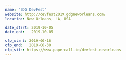 ```yaml
---
name: "GDG DevFest"
website: http://devfest2019.gdgneworleans.com/
location: New Orleans, LA, USA

date_start: 2019-10-05
date_end:   2019-10-05

cfp_start: 2019-06-18
cfp_end:   2019-06-30
cfp_site: https://www.papercall.io/devfest-neworleans
---
```


